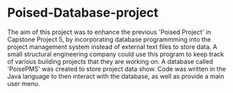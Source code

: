 # Poised-Database-project
The aim of this project was to enhance the previous 'Poised Project' in Capstone Project 5, by incorporating database programmming into the project management system instead of external text files to store data. A small structural engineering company could use this program to keep track of various building projects that they are working on. A database called 'PoisePMS' was created to store project data show. Code was written in the Java language to then interact with the database, as well as provide a main user menu.
